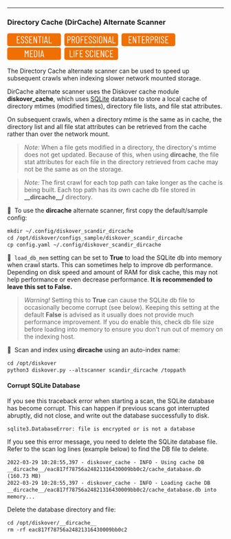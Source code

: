 ___
### Directory Cache (DirCache) Alternate Scanner

<img src="images/button_edition_essential.png" width="125">&nbsp;&nbsp;<img src="images/button_edition_professional.png" width="125">&nbsp;&nbsp;<img src="images/button_edition_enterprise.png" width="125">&nbsp;&nbsp;<img src="images/button_edition_media.png" width="125">&nbsp;&nbsp;<img src="images/button_edition_life_science.png" width="125">

The Directory Cache alternate scanner can be used to speed up subsequent crawls when indexing slower network mounted storage.

DirCache alternate scanner uses the Diskover cache module **diskover_cache**, which uses [SQLite](https://www.sqlite.org/) database to store a local cache of directory mtimes (modified times), directory file lists, and file stat attributes.

On subsequent crawls, when a directory mtime is the same as in cache, the directory list and all file stat attributes can be retrieved from the cache rather than over the network mount.

>_Note:_ When a file gets modified in a directory, the directory's mtime does not get updated. Because of this, when using **dircache**, the file stat attributes for each file in the directory retrieved from cache may not be the same as on the storage.

>_Note:_ The first crawl for each top path can take longer as the cache is being built. Each top path has its own cache db file stored in **\_\_dircache\_\_/** directory.

🔴 &nbsp;To use the **dircache** alternate scanner, first copy the default/sample config:

```
mkdir ~/.config/diskover_scandir_dircache
cd /opt/diskover/configs_sample/diskover_scandir_dircache
cp config.yaml ~/.config/diskover_scandir_dircache
```

🔴 &nbsp;`load_db_mem` setting can be set to **True** to load the SQLite db into memory when crawl starts. This can sometimes help to improve db performance. Depending on disk speed and amount of RAM for disk cache, this may not help performance or even decrease performance. **It is recommended to leave this set to False.**

>_Warning!_ Setting this to **True** can cause the SQLite db file to occasionally become corrupt (see below). Keeping this setting at the default **False** is advised as it usually does not provide much performance improvement. If you do enable this, check db file size before loading into memory to ensure you don't run out of memory on the indexing host.


🔴 &nbsp;Scan and index using **dircache** using an auto-index name:

```
cd /opt/diskover
python3 diskover.py --altscanner scandir_dircache /toppath
```

#### Corrupt SQLite Database

If you see this traceback error when starting a scan, the SQLite database has become corrupt. This can happen if previous scans got interrupted abruptly, did not close, and write out the database successfully to disk.

```
sqlite3.DatabaseError: file is encrypted or is not a database
```

If you see this error message, you need to delete the SQLite database file. Refer to the scan log lines (example below) to find the DB file to delete.

```
2022-03-29 10:28:55,397 - diskover_cache - INFO - Using cache DB __dircache__/eac817f78756a24821316430009bb0c2/cache_database.db (160.73 MB)
2022-03-29 10:28:55,397 - diskover_cache - INFO - Loading cache DB __dircache__/eac817f78756a24821316430009bb0c2/cache_database.db into memory...
```

Delete the database directory and file:
```
cd /opt/diskover/__dircache__
rm -rf eac817f78756a24821316430009bb0c2
```
